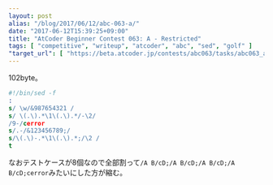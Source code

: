 ```yaml
---
layout: post
alias: "/blog/2017/06/12/abc-063-a/"
date: "2017-06-12T15:39:25+09:00"
title: "AtCoder Beginner Contest 063: A - Restricted"
tags: [ "competitive", "writeup", "atcoder", "abc", "sed", "golf" ]
"target_url": [ "https://beta.atcoder.jp/contests/abc063/tasks/abc063_a" ]
---
```


$102$byte。

``` sed
#!/bin/sed -f
:
s/ \w/&987654321 /
s/ \(.\).*\1\(.\).*/-\2/
/9-/cerror
s/.-/&123456789;/
s/\(.\)-.*\1\(.\).*;/\2 /
t
```

なおテストケースが$8$個なので全部割って`/A B/cD;/A B/cD;/A B/cD;/A B/cD;cerror`みたいにした方が縮む。
